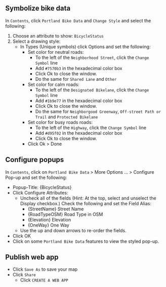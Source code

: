 ## Symbolize bike data

In `Contents`, click `Portland Bike Data` and `Change Style` and select the following:

1. Choose an attribute to show: `BicycleStatus`
2. Select a drawing style:
    - In Types (Unique symbols) click Options and set the following:
        - Set color for neutral roads:
            - To the left of the `Neighborhood Street`, click the `Change Symbol` line
            - Add `#7570b3` in the hexadecimal color box
            - Click Ok to close the window.
            - Do the same for `Shared Lane` and `Other`
        - Set color for calm roads:
            - To the left of the `Designated Bikelane`, click the `Change Symbol` line
            - Add `#1b9e77` in the hexadecimal color box
            - Click Ok to close the window.
            - Do the same for `Neighborgood Greenway`, `Off-street Path or Trail` and `Protected Bikelane`
        - Set color for busy roads roads:
            - To the left of the `Highway`, click the `Change Symbol` line
            - Add `#d95f02` in the hexadecimal color box
            - Click Ok to close the window.
        - Click Ok > Done

## Configure popups

In `Contents`, click on `Portland Bike Data` > More Options ... > Configure Pop-up and set the following:

- Popup-Title: {BicycleStatus}
- Click Configure Attributes:
    - Uncheck all of the fields (Hint: At the top, select and unselect the Display checkbox.)
    Check the following and set the Field Alias:
        - {StreetName} Street Name
        - {RoadTypeOSM} Road Type in OSM
        - {Elevation} Elevation     
        - {OneWay} One Way
    - Use the up and down arrows to re-order the fields.
- Click OK
- Click on some `Portland Bike Data` features to view the styled pop-up.

## Publish web app
- Click `Save As` to save your map
- Click `Share`
    - Click `CREATE A WEB APP`

